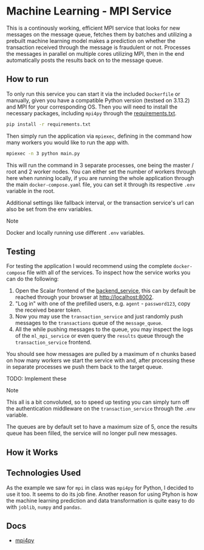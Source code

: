 # Machine Learning - MPI Service

This is a continously working, efficient MPI service that looks for new messages on the message queue, fetches them by batches and utilizing a prebuilt machine learning model makes a prediction on whether the transaction received through the message is fraudulent or not. Processes the messages in parallel on multiple cores utilizing MPI, then in the end automatically posts the results back on to the message queue.

## How to run

To only run this service you can start it via the included `Dockerfile` or manually, given you have a compatible Python version (testsed on 3.13.2) and MPI for your corresponding OS. Then you will need to install the necessary packages, including `mpi4py` through the [requirements.txt](./requirements.txt).

```bash
pip install -r requirements.txt
```

Then simply run the application via `mpiexec`, defining in the command how many workers you would like to run the app with.

```bash
mpiexec -n 3 python main.py
```

This will run the command in 3 separate processes, one being the master / root and 2 worker nodes. You can either set the number of workers through here when running locally, if you are running the whole application through the main `docker-compose.yaml` file, you can set it through its respective `.env` variable in the root.

Additional settings like fallback interval, or the transaction service's url can also be set from the env variables.

> [!NOTE]
> Docker and locally running use different `.env` variables.

## Testing

For testing the application I would recommend using the complete `docker-compose` file with all of the services. To inspect how the service works you can do the following:

1. Open the Scalar frontend of the [backend_service](../backend_service/README.md), this can by default be reached through your browser at [http://localhost:8002](http://localhost:8002).
2. "Log in" with one of the prefilled users, e.g. `agent` - `password123`, copy the received bearer token.
3. Now you may use the `transaction_service` and just randomly push messages to the `transactions` queue of the `message_queue`.
4. All the while pushing messages to the queue, you may inspect the logs of the `ml_mpi_service` or even query the `results` queue through the `transaction_service` frontend.

You should see how messages are pulled by a maximum of n chunks based on how many workers we start the service with and, after processing these in separate processes we push them back to the target queue.

TODO: Implement these
> [!NOTE]
> This all is a bit convoluted, so to speed up testing you can simply turn off the authentication middleware on the `transaction_service` through the `.env` variable.
>
> The queues are by default set to have a maximum size of 5, once the results queue has been filled, the service will no longer pull new messages.

## How it Works



## Technologies Used

As the example we saw for `mpi` in class was `mpi4py` for Python, I decided to use it too. It seems to do its job fine. Another reason for using Ptyhon is how the machine learning prediction and data transformation is quite easy to do with `joblib`, `numpy` and `pandas`.

## Docs

- [mpi4py](https://mpi4py.readthedocs.io/en/stable/mpi4py.html)